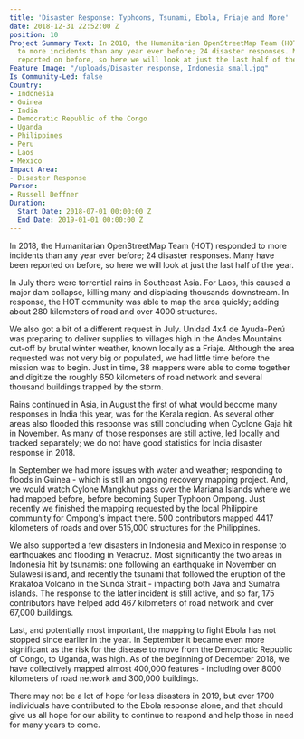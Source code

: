 ```yaml
---
title: 'Disaster Response: Typhoons, Tsunami, Ebola, Friaje and More'
date: 2018-12-31 22:52:00 Z
position: 10
Project Summary Text: In 2018, the Humanitarian OpenStreetMap Team (HOT) responded
  to more incidents than any year ever before; 24 disaster responses. Many have been
  reported on before, so here we will look at just the last half of the year.
Feature Image: "/uploads/Disaster_response,_Indonesia_small.jpg"
Is Community-Led: false
Country:
- Indonesia
- Guinea
- India
- Democratic Republic of the Congo
- Uganda
- Philippines
- Peru
- Laos
- Mexico
Impact Area:
- Disaster Response
Person:
- Russell Deffner
Duration:
  Start Date: 2018-07-01 00:00:00 Z
  End Date: 2019-01-01 00:00:00 Z
---
```


In 2018, the Humanitarian OpenStreetMap Team (HOT) responded to more incidents than any year ever before; 24 disaster responses. Many have been reported on before, so here we will look at just the last half of the year.

In July there were torrential rains in Southeast Asia. For Laos, this caused a major dam collapse, killing many and displacing thousands downstream. In response, the HOT community was able to map the area quickly; adding about 280 kilometers of road and over 4000 structures.

We also got a bit of a different request in July. Unidad 4x4 de Ayuda-Perú was preparing to deliver supplies to villages high in the Andes Mountains cut-off by brutal winter weather, known locally as a Friaje. Although the area requested was not very big or populated, we had little time before the mission was to begin. Just in time, 38 mappers were able to come together and digitize the roughly 650 kilometers of road network and several thousand buildings trapped by the storm.

Rains continued in Asia, in August the first of what would become many responses in India this year, was for the Kerala region. As several other areas also flooded this response was still concluding when Cyclone Gaja hit in November. As many of those responses are still active, led locally and tracked separately; we do not have good statistics for India disaster response in 2018. 

In September we had more issues with water and weather; responding to floods in Guinea - which is still an ongoing recovery mapping project. And, we would watch Cylone Mangkhut pass over the Mariana Islands where we had mapped before, before becoming Super Typhoon Ompong. Just recently we finished the mapping requested by the local Philippine community for Ompong's impact there. 500 contributors mapped 4417 kilometers of roads and over 515,000 structures for the Philippines.

We also supported a few disasters in Indonesia and Mexico in response to earthquakes and flooding in Veracruz. Most significantly the two areas in Indonesia hit by tsunamis: one following an earthquake in November on Sulawesi island, and recently the tsunami that followed the eruption of the Krakatoa Volcano in the Sunda Strait - impacting both Java and Sumatra islands. The response to the latter incident is still active, and so far, 175 contributors have helped add 467 kilometers of road network and over 67,000 buildings.

Last, and potentially most important, the mapping to fight Ebola has not stopped since earlier in the year. In September it became even more significant as the risk for the disease to move from the Democratic Republic of Congo, to Uganda, was high. As of the beginning of December 2018, we have collectively mapped almost 400,000 features - including over 8000 kilometers of road network and 300,000 buildings.

There may not be a lot of hope for less disasters in 2019, but over 1700 individuals have contributed to the Ebola response alone, and that should give us all hope for our ability to continue to respond and help those in need for many years to come.

